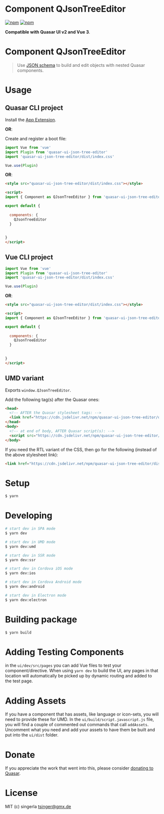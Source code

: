 # Component QJsonTreeEditor

[![npm](https://img.shields.io/npm/v/quasar-ui-json-tree-editor.svg?label=quasar-ui-json-tree-editor)](https://www.npmjs.com/package/quasar-ui-json-tree-editor)
[![npm](https://img.shields.io/npm/dt/quasar-ui-json-tree-editor.svg)](https://www.npmjs.com/package/quasar-ui-json-tree-editor)

**Compatible with Quasar UI v2 and Vue 3**.


# Component QJsonTreeEditor
> Use [JSON schema](https://json-schema.org) to build and edit objects with nested Quasar components.




# Usage

## Quasar CLI project


Install the [App Extension](../app-extension).

**OR**:


Create and register a boot file:

```js
import Vue from 'vue'
import Plugin from 'quasar-ui-json-tree-editor'
import 'quasar-ui-json-tree-editor/dist/index.css'

Vue.use(Plugin)
```

**OR**:

```html
<style src="quasar-ui-json-tree-editor/dist/index.css"></style>

<script>
import { Component as QJsonTreeEditor } from 'quasar-ui-json-tree-editor'

export default {
  
  components: {
    QJsonTreeEditor
  }
  
  
}
</script>
```

## Vue CLI project

```js
import Vue from 'vue'
import Plugin from 'quasar-ui-json-tree-editor'
import 'quasar-ui-json-tree-editor/dist/index.css'

Vue.use(Plugin)
```

**OR**:

```html
<style src="quasar-ui-json-tree-editor/dist/index.css"></style>

<script>
import { Component as QJsonTreeEditor } from 'quasar-ui-json-tree-editor'

export default {
  
  components: {
    QJsonTreeEditor
  }
  
  
}
</script>
```

## UMD variant

Exports `window.QJsonTreeEditor`.

Add the following tag(s) after the Quasar ones:

```html
<head>
  <!-- AFTER the Quasar stylesheet tags: -->
  <link href="https://cdn.jsdelivr.net/npm/quasar-ui-json-tree-editor/dist/index.min.css" rel="stylesheet" type="text/css">
</head>
<body>
  <!-- at end of body, AFTER Quasar script(s): -->
  <script src="https://cdn.jsdelivr.net/npm/quasar-ui-json-tree-editor/dist/index.umd.min.js"></script>
</body>
```
If you need the RTL variant of the CSS, then go for the following (instead of the above stylesheet link):
```html
<link href="https://cdn.jsdelivr.net/npm/quasar-ui-json-tree-editor/dist/index.rtl.min.css" rel="stylesheet" type="text/css">
```

# Setup
```bash
$ yarn
```

# Developing
```bash
# start dev in SPA mode
$ yarn dev

# start dev in UMD mode
$ yarn dev:umd

# start dev in SSR mode
$ yarn dev:ssr

# start dev in Cordova iOS mode
$ yarn dev:ios

# start dev in Cordova Android mode
$ yarn dev:android

# start dev in Electron mode
$ yarn dev:electron
```

# Building package
```bash
$ yarn build
```

# Adding Testing Components
in the `ui/dev/src/pages` you can add Vue files to test your component/directive. When using `yarn dev` to build the UI, any pages in that location will automatically be picked up by dynamic routing and added to the test page.

# Adding Assets
If you have a component that has assets, like language or icon-sets, you will need to provide these for UMD. In the `ui/build/script.javascript.js` file, you will find a couple of commented out commands that call `addAssets`. Uncomment what you need and add your assets to have them be built and put into the `ui/dist` folder.

# Donate
If you appreciate the work that went into this, please consider [donating to Quasar](https://donate.quasar.dev).

# License
MIT (c) singerla <tsinger@gmx.de>
